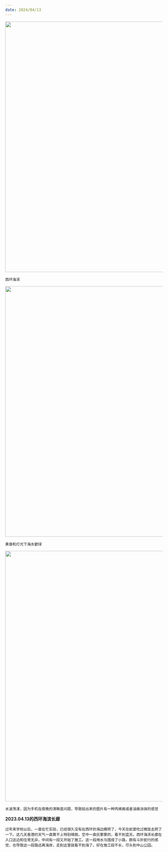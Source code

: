 ```yaml
---
date: 2024/04/13
---
```

<img src="https://cdn.jsdelivr.net/gh/lifeiny/imageField/xihuan3_1.JPG" width="800" />

<small>西环海滨</small> 

<img src="https://cdn.jsdelivr.net/gh/lifeiny/imageField/xihuan3_2.JPG" width="800" />

<small>黄昏和灯光下海水碧绿</small> 

<img src="https://cdn.jsdelivr.net/gh/lifeiny/imageField/xihuan3_3.JPG" width="800" />

<small>水波荡漾，因为手机在夜晚的清晰度问题，导致拍出来的图片有一种丙烯画或者油画涂抹的感觉</small>

**2023.04.13的西环海滨长廊**

<small>过年来学校以后，一直在忙实验，已经很久没有在西环的海边瞎转了，今天在蛇窦吃过晚饭去转了一下。这几天香港的天气一直算不上特别晴朗，空中一直灰蒙蒙的，看不到蓝天。西环海滨长廊在入口这边和往常无异，中间有一段又开始了施工。这一段用水马围成了小路，颇有斗折蛇行的感觉，也导致这一段路远离海岸，走到这里就看不到海了。好在施工段不长，尽头到中山公园。</small>


